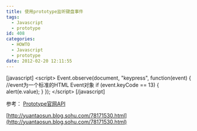 ```yaml
---
title: 使用prototype监听键盘事件
tags:
  - Javascript
  - prototype
id: 408
categories:
  - HOWTO
  - Javascript
  - prototype
date: 2012-02-20 12:11:55
---
```


[javascript]
&lt;script&gt;
        Event.observe(document, &quot;keypress&quot;, function(event) {
              //event为一个标准的HTML Event对象
              if (event.keyCode == 13) {
                    alert(e.value);
                }
        });
&lt;/script&gt;
[/javascript]

参考：
[Prototype官网API](http://api.prototypejs.org/dom/Event/)

[http://yuantaosun.blog.sohu.com/78171530.html](http://yuantaosun.blog.sohu.com/78171530.html)